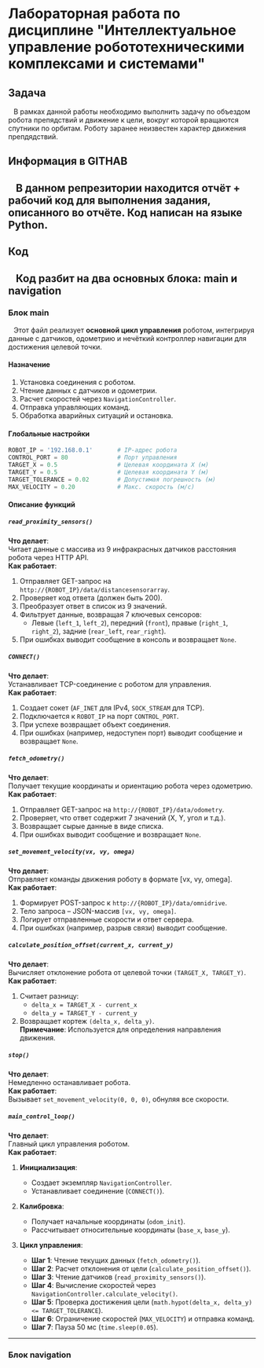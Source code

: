 # Лабораторная работа по дисциплине "Интеллектуальное управление робототехническими комплексами и системами"

## Задача

&ensp; В рамках данной работы необходимо выполнить задачу по объездом робота препядствий и движение к цели, вокруг которой вращаются спутники по орбитам. Роботу заранее неизвестен характер движения препдядствий.

## Информация в GITHAB

&ensp; В данном репрезитории находится отчёт + рабочий код для выполнения задания, описанного во отчёте. Код написан на языке Python.
---

## Код

&ensp; Код разбит на два основных блока: main и navigation
---

### Блок main

&ensp; Этот файл реализует **основной цикл управления** роботом, интегрируя данные с датчиков, одометрию и нечёткий контроллер навигации для достижения целевой точки.


#### Назначение

1. Установка соединения с роботом.
2. Чтение данных с датчиков и одометрии.
3. Расчет скоростей через `NavigationController`.
4. Отправка управляющих команд.
5. Обработка аварийных ситуаций и остановка.


####  Глобальные настройки

```python
ROBOT_IP = '192.168.0.1'       # IP-адрес робота
CONTROL_PORT = 80              # Порт управления
TARGET_X = 0.5                 # Целевая координата X (м)
TARGET_Y = 0.5                 # Целевая координата Y (м)
TARGET_TOLERANCE = 0.02        # Допустимая погрешность (м)
MAX_VELOCITY = 0.20            # Макс. скорость (м/с)
```

####  Описание функций

##### `read_proximity_sensors()`
**Что делает**:  
Читает данные с массива из 9 инфракрасных датчиков расстояния робота через HTTP API.  
**Как работает**:  
1. Отправляет GET-запрос на `http://{ROBOT_IP}/data/distancesensorarray`.  
2. Проверяет код ответа (должен быть 200).  
3. Преобразует ответ в список из 9 значений.  
4. Фильтрует данные, возвращая 7 ключевых сенсоров:
   - Левые (`left_1`, `left_2`), передний (`front`), правые (`right_1`, `right_2`), задние (`rear_left`, `rear_right`).  
5. При ошибках выводит сообщение в консоль и возвращает `None`.
   
##### `CONNECT()`
**Что делает**:  
Устанавливает TCP-соединение с роботом для управления.  
**Как работает**:  
1. Создает сокет (`AF_INET` для IPv4, `SOCK_STREAM` для TCP).  
2. Подключается к `ROBOT_IP` на порт `CONTROL_PORT`.  
3. При успехе возвращает объект соединения.  
4. При ошибках (например, недоступен порт) выводит сообщение и возвращает `None`.

##### `fetch_odometry()`
**Что делает**:  
Получает текущие координаты и ориентацию робота через одометрию.  
**Как работает**:  
1. Отправляет GET-запрос на `http://{ROBOT_IP}/data/odometry`.  
2. Проверяет, что ответ содержит 7 значений (X, Y, угол и т.д.).  
3. Возвращает сырые данные в виде списка.  
4. При ошибках выводит сообщение и возвращает `None`.

##### `set_movement_velocity(vx, vy, omega)`
**Что делает**:  
Отправляет команды движения роботу в формате [vx, vy, omega].  
**Как работает**:  
1. Формирует POST-запрос к `http://{ROBOT_IP}/data/omnidrive`.  
2. Тело запроса – JSON-массив `[vx, vy, omega]`.  
3. Логирует отправленные скорости и ответ сервера.  
4. При ошибках (например, разрыв связи) выводит сообщение.

##### `calculate_position_offset(current_x, current_y)`
**Что делает**:  
Вычисляет отклонение робота от целевой точки `(TARGET_X, TARGET_Y)`.  
**Как работает**:  
1. Считает разницу:  
   - `delta_x = TARGET_X - current_x`  
   - `delta_y = TARGET_Y - current_y`  
2. Возвращает кортеж `(delta_x, delta_y)`.  
**Примечание**: Используется для определения направления движения.

##### `stop()`
**Что делает**:  
Немедленно останавливает робота.  
**Как работает**:  
Вызывает `set_movement_velocity(0, 0, 0)`, обнуляя все скорости.


##### `main_control_loop()`
**Что делает**:  
Главный цикл управления роботом.  
**Как работает**:  
1. **Инициализация**:  
   - Создает экземпляр `NavigationController`.  
   - Устанавливает соединение (`CONNECT()`).  

2. **Калибровка**:  
   - Получает начальные координаты (`odom_init`).  
   - Рассчитывает относительные координаты (`base_x`, `base_y`).  

3. **Цикл управления**:  
   - **Шаг 1**: Чтение текущих данных (`fetch_odometry()`).  
   - **Шаг 2**: Расчет отклонения от цели (`calculate_position_offset()`).  
   - **Шаг 3**: Чтение датчиков (`read_proximity_sensors()`).  
   - **Шаг 4**: Вычисление скоростей через `NavigationController.calculate_velocity()`.  
   - **Шаг 5**: Проверка достижения цели (`math.hypot(delta_x, delta_y) <= TARGET_TOLERANCE`).  
   - **Шаг 6**: Ограничение скоростей (`MAX_VELOCITY`) и отправка команд.  
   - **Шаг 7**: Пауза 50 мс (`time.sleep(0.05`).  

--- 

### Блок navigation
